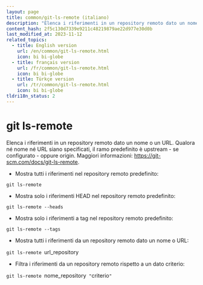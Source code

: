 ```yaml
---
layout: page
title: common/git-ls-remote (italiano)
description: "Elenca i riferimenti in un repository remoto dato un nome o un URL."
content_hash: 2f5c130d7339e9211c48219879ae22d977e30d0b
last_modified_at: 2023-11-12
related_topics:
  - title: English version
    url: /en/common/git-ls-remote.html
    icon: bi bi-globe
  - title: français version
    url: /fr/common/git-ls-remote.html
    icon: bi bi-globe
  - title: Türkçe version
    url: /tr/common/git-ls-remote.html
    icon: bi bi-globe
tldri18n_status: 2
---
```

# git ls-remote

Elenca i riferimenti in un repository remoto dato un nome o un URL.
Qualora né nome né URL siano specificati, il ramo predefinito è upstream - se configurato - oppure origin.
Maggiori informazioni: <https://git-scm.com/docs/git-ls-remote>.

- Mostra tutti i riferimenti nel repository remoto predefinito:

`git ls-remote`

- Mostra solo i riferimenti HEAD nel repository remoto predefinito:

`git ls-remote --heads`

- Mostra solo i riferimenti a tag nel repository remoto predefinito:

`git ls-remote --tags`

- Mostra tutti i riferimenti da un repository remoto dato un nome o URL:

`git ls-remote `<span class="tldr-var badge badge-pill bg-dark-lm bg-white-dm text-white-lm text-dark-dm font-weight-bold">url_repository</span>

- Filtra i riferimenti da un repository remoto rispetto a un dato criterio:

`git ls-remote `<span class="tldr-var badge badge-pill bg-dark-lm bg-white-dm text-white-lm text-dark-dm font-weight-bold">nome_repository</span>` "`<span class="tldr-var badge badge-pill bg-dark-lm bg-white-dm text-white-lm text-dark-dm font-weight-bold">criterio</span>`"`
